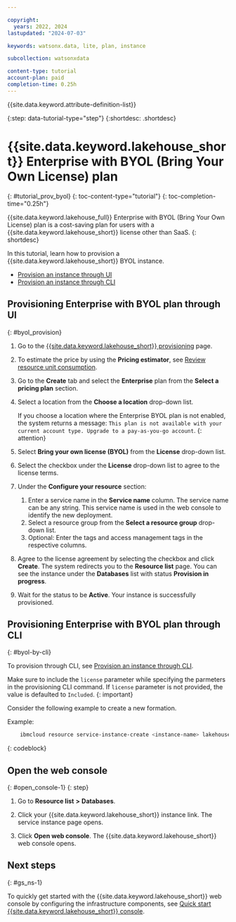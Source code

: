 ```yaml
---

copyright:
  years: 2022, 2024
lastupdated: "2024-07-03"

keywords: watsonx.data, lite, plan, instance

subcollection: watsonxdata

content-type: tutorial
account-plan: paid
completion-time: 0.25h
---
```



{{site.data.keyword.attribute-definition-list}}


{:step: data-tutorial-type="step"}
{:shortdesc: .shortdesc}


# {{site.data.keyword.lakehouse_short}} Enterprise with BYOL (Bring Your Own License) plan
{: #tutorial_prov_byol}
{: toc-content-type="tutorial"}
{: toc-completion-time="0.25h"}

{{site.data.keyword.lakehouse_full}} Enterprise with BYOL (Bring Your Own License) plan is a cost-saving plan for users with a {{site.data.keyword.lakehouse_short}} license other than SaaS.
{: shortdesc}

In this tutorial, learn how to provision a {{site.data.keyword.lakehouse_short}} BYOL instance.

* [Provision an instance through UI](#byol_provision)
* [Provision an instance through CLI](#byol-by-cli)

## Provisioning Enterprise with BYOL plan through UI
{: #byol_provision}

1. Go to the [{{site.data.keyword.lakehouse_short}} provisioning](https://cloud.ibm.com/watsonxdata) page.
1. To estimate the price by using the **Pricing estimator**, see [Review resource unit consumption](../watsonxdata/getting-started.md#review-resource-unit-consumption).
1. Go to the **Create** tab and select the **Enterprise** plan from the **Select a pricing plan** section.
1. Select a location from the **Choose a location** drop-down list.

   If you choose a location where the Enterprise BYOL plan is not enabled, the system returns a message: `This plan is not available with your current account type. Upgrade to a pay-as-you-go account`.
   {: attention}

1. Select **Bring your own license (BYOL)** from the **License** drop-down list.
1. Select the checkbox under the **License** drop-down list to agree to the license terms.
1. Under the **Configure your resource** section:
   1. Enter a service name in the **Service name** column. The service name can be any string. This service name is used in the web console to identify the new deployment.
   1. Select a resource group from the **Select a resource group** drop-down list.
   1. Optional: Enter the tags and access management tags in the respective columns.
1. Agree to the license agreement by selecting the checkbox and click **Create**. The system redirects you to the **Resource list** page. You can see the instance under the **Databases** list with status **Provision in progress**.
1. Wait for the status to be **Active**. Your instance is successfully provisioned.

## Provisioning Enterprise with BYOL plan through CLI
{: #byol-by-cli}


To provision through CLI, see [Provision an instance through CLI](watsonxdata?topic=watsonxdata-getting-started_1#create-by-cli).


Make sure to include the `license` parameter while specifying the parmeters in the provisioning CLI command. If `license` parameter is not provided, the value is defaulted to `Included`.
{: important}

Consider the following example to create a new formation.


Example:


```bash
    ibmcloud resource service-instance-create <instance-name> lakehouse lakehouse-enterprise us-south -g Default -p '{"datacenter": "ibm:us-south:dal", "license": "byol"}'
```
{: codeblock}

## Open the web console
{: #open_console-1}
{: step}

1. Go to **Resource list** **>** **Databases**.

2. Click your {{site.data.keyword.lakehouse_short}} instance link. The service instance page opens.

3. Click **Open web console**. The {{site.data.keyword.lakehouse_short}} web console opens.

    <!-- 1. Log in to the console with your IBMid and password. The {{site.data.keyword.lakehouse_short}} web console opens. -->

## Next steps
{: #gs_ns-1}

To quickly get started with the {{site.data.keyword.lakehouse_short}} web console by configuring the infrastructure components, see [Quick start {{site.data.keyword.lakehouse_short}} console](watsonxdata?topic=watsonxdata-quick_start).
